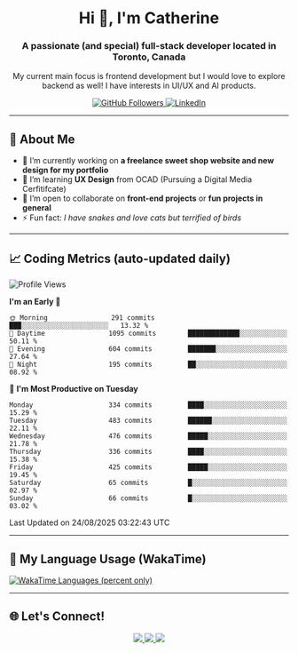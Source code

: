 <!-- Profile Header -->
<h1 align="center">Hi 👋, I'm Catherine</h1>
<h3 align="center">A passionate (and special) full-stack developer located in Toronto, Canada</h3>
<p align="center">My current main focus is frontend development but I would love to explore backend as well! I have interests in UI/UX and AI products.</p>

<p align="center">
  <a href="https://github.com/CatherineZM">
    <img src="https://img.shields.io/github/followers/CatherineZM?label=Followers&style=social" alt="GitHub Followers" />
  </a>
  <a href="https://www.linkedin.com/in/catherine-zhou-1016/">
    <img src="https://img.shields.io/badge/LinkedIn-Connect-blue?style=flat-square&logo=linkedin" alt="LinkedIn" />
  </a>
</p>

---

## 🚀 About Me
- 🔭 I’m currently working on **a freelance sweet shop website and new design for my portfolio**
- 🌱 I’m learning **UX Design** from OCAD (Pursuing a Digital Media Cerfitifcate)
- 👯 I’m open to collaborate on **front-end projects** or **fun projects in general**
- ⚡ Fun fact: *I have snakes and love cats but terrified of birds*

---

## 📈 Coding Metrics (auto-updated daily)
<!--START_SECTION:waka-->
![Profile Views](http://img.shields.io/badge/Profile%20Views-19-blue)

**I'm an Early 🐤** 

```text
🌞 Morning                291 commits         ███░░░░░░░░░░░░░░░░░░░░░░   13.32 % 
🌆 Daytime                1095 commits        █████████████░░░░░░░░░░░░   50.11 % 
🌃 Evening                604 commits         ███████░░░░░░░░░░░░░░░░░░   27.64 % 
🌙 Night                  195 commits         ██░░░░░░░░░░░░░░░░░░░░░░░   08.92 % 
```
📅 **I'm Most Productive on Tuesday** 

```text
Monday                   334 commits         ████░░░░░░░░░░░░░░░░░░░░░   15.29 % 
Tuesday                  483 commits         ██████░░░░░░░░░░░░░░░░░░░   22.11 % 
Wednesday                476 commits         █████░░░░░░░░░░░░░░░░░░░░   21.78 % 
Thursday                 336 commits         ████░░░░░░░░░░░░░░░░░░░░░   15.38 % 
Friday                   425 commits         █████░░░░░░░░░░░░░░░░░░░░   19.45 % 
Saturday                 65 commits          █░░░░░░░░░░░░░░░░░░░░░░░░   02.97 % 
Sunday                   66 commits          █░░░░░░░░░░░░░░░░░░░░░░░░   03.02 % 
```



 Last Updated on 24/08/2025 03:22:43 UTC
<!--END_SECTION:waka-->

---

## 🧠 My Language Usage (WakaTime)
<a href="https://wakatime.com/@CatherineZM">
  <img
    src="https://github-readme-stats.vercel.app/api/wakatime?username=CatherineZM&display_format=percent&langs_count=5&v=2"
    alt="WakaTime Languages (percent only)" />
</a>

---

## 🌐 Let's Connect!
<p align="center">
  <a href="https://github.com/CatherineZM">
    <img src="https://img.shields.io/badge/GitHub-%2312100E.svg?&style=for-the-badge&logo=github&logoColor=white" />
  </a>
  <a href="https://www.linkedin.com/in/catherine-zhou-1016/">
    <img src="https://img.shields.io/badge/LinkedIn-%230077B5.svg?&style=for-the-badge&logo=linkedin&logoColor=white" />
  </a>
  <a href="mailto:catherine.zm@outlook.com">
    <img src="https://img.shields.io/badge/Email-D14836?style=for-the-badge&logo=gmail&logoColor=white" />
  </a>
</p>
